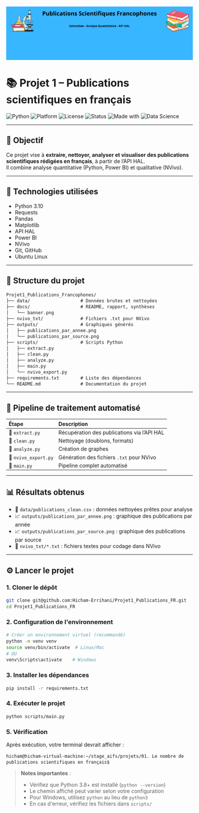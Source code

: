 <p align="center">
  <img src="docs/banner.png" alt="Bannière du projet" width="700"/>
</p>

# 📚 Projet 1 – Publications scientifiques en français

![Python](https://img.shields.io/badge/Python-3.10-blue.svg)
![Platform](https://img.shields.io/badge/Platform-Ubuntu%2022.04-success)
![License](https://img.shields.io/badge/License-Academic-lightgrey)
![Status](https://img.shields.io/badge/Status-Terminé-brightgreen)
![Made with](https://img.shields.io/badge/Made%20with-Python%20%26%20Love-ff69b4)
![Data Science](https://img.shields.io/badge/Field-Data%20Science-orange)

---

## 🎯 Objectif
Ce projet vise à **extraire, nettoyer, analyser et visualiser des publications scientifiques rédigées en français**, à partir de l’API HAL.  
Il combine analyse quantitative (Python, Power BI) et qualitative (NVivo).

---

## 🧰 Technologies utilisées
- Python 3.10
- Requests
- Pandas
- Matplotlib
- API HAL
- Power BI
- NVivo
- Git, GitHub
- Ubuntu Linux

---

## 📂 Structure du projet

```
Projet1_Publications_Francophones/
├── data/                   # Données brutes et nettoyées
├── docs/                   # README, rapport, synthèses
│   └── banner.png
├── nvivo_txt/              # Fichiers .txt pour NVivo
├── outputs/                # Graphiques générés
│   ├── publications_par_annee.png
│   └── publications_par_source.png
├── scripts/                # Scripts Python
│   ├── extract.py
│   ├── clean.py
│   ├── analyze.py
│   ├── main.py
│   └── nvivo_export.py
├── requirements.txt        # Liste des dépendances
└── README.md               # Documentation du projet
```

---

## 🧪 Pipeline de traitement automatisé

| Étape | Description |
|:-----|:-------------|
| 🔹 `extract.py` | Récupération des publications via l’API HAL |
| 🔹 `clean.py` | Nettoyage (doublons, formats) |
| 🔹 `analyze.py` | Création de graphes |
| 🔹 `nvivo_export.py` | Génération des fichiers `.txt` pour NVivo |
| 🔹 `main.py` | Pipeline complet automatisé |

---

## 📊 Résultats obtenus

- 📄 `data/publications_clean.csv` : données nettoyées prêtes pour analyse
- 📈 `outputs/publications_par_annee.png` : graphique des publications par année
- 📈 `outputs/publications_par_source.png` : graphique des publications par source
- 🧠 `nvivo_txt/*.txt` : fichiers textes pour codage dans NVivo

---

## ⚙️ Lancer le projet

### 1. Cloner le dépôt
```bash
git clone git@github.com:Hicham-Errihani/Projet1_Publications_FR.git
cd Projet1_Publications_FR
```

### 2. Configuration de l'environnement
```bash
# Créer un environnement virtuel (recommandé)
python -m venv venv
source venv/bin/activate  # Linux/Mac
# OU
venv\Scripts\activate    # Windows
```

### 3. Installer les dépendances
```bash
pip install -r requirements.txt
```

### 4. Exécuter le projet
```bash
python scripts/main.py
```

### 5. Vérification
Après exécution, votre terminal devrait afficher :
```
hicham@hicham-virtual-machine:~/stage_aifs/projets/01. Le nombre de publications scientifiques en français$
```

> **Notes importantes** :
> - Vérifiez que Python 3.8+ est installé (`python --version`)
> - Le chemin affiché peut varier selon votre configuration
> - Pour Windows, utilisez `python` au lieu de `python3`
> - En cas d'erreur, vérifiez les fichiers dans `scripts/`
